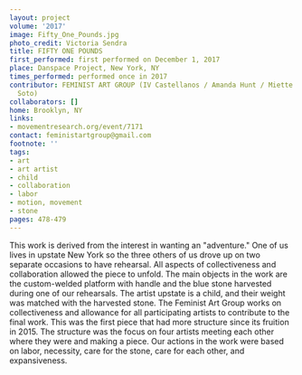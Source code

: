```yaml
---
layout: project
volume: '2017'
image: Fifty_One_Pounds.jpg
photo_credit: Victoria Sendra
title: FIFTY ONE POUNDS
first_performed: first performed on December 1, 2017
place: Danspace Project, New York, NY
times_performed: performed once in 2017
contributor: FEMINIST ART GROUP (IV Castellanos / Amanda Hunt / Miette Maharry / J.
  Soto)
collaborators: []
home: Brooklyn, NY
links:
- movementresearch.org/event/7171
contact: feministartgroup@gmail.com
footnote: ''
tags:
- art
- art artist
- child
- collaboration
- labor
- motion, movement
- stone
pages: 478-479
---
```


This work is derived from the interest in wanting an "adventure." One of us lives in upstate New York so the three others of us drove up on two separate occasions to have rehearsal. All aspects of collectiveness and collaboration allowed the piece to unfold. The main objects in the work are the custom-welded platform with handle and the blue stone harvested during one of our rehearsals. The artist upstate is a child, and their weight was matched with the harvested stone. The Feminist Art Group works on collectiveness and allowance for all participating artists to contribute to the final work. This was the first piece that had more structure since its fruition in 2015. The structure was the focus on four artists meeting each other where they were and making a piece. Our actions in the work were based on labor, necessity, care for the stone, care for each other, and expansiveness.
